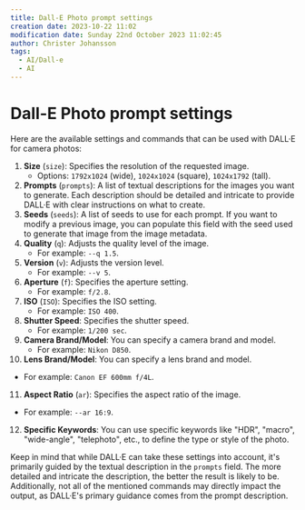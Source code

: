```yaml
---
title: Dall-E Photo prompt settings
creation date: 2023-10-22 11:02
modification date: Sunday 22nd October 2023 11:02:45
author: Christer Johansson
tags:
  - AI/Dall-e
  - AI
---
```

# Dall-E Photo prompt settings

Here are the available settings and commands that can be used with DALL·E for camera photos:

1. **Size** (`size`): Specifies the resolution of the requested image.
   - Options: `1792x1024` (wide), `1024x1024` (square), `1024x1792` (tall).
2. **Prompts** (`prompts`): A list of textual descriptions for the images you want to generate. Each description should be detailed and intricate to provide DALL·E with clear instructions on what to create.
3. **Seeds** (`seeds`): A list of seeds to use for each prompt. If you want to modify a previous image, you can populate this field with the seed used to generate that image from the image metadata.
4. **Quality** (`q`): Adjusts the quality level of the image.
   - For example: `--q 1.5`.
5. **Version** (`v`): Adjusts the version level.
   - For example: `--v 5`.
6. **Aperture** (`f`): Specifies the aperture setting.
   - For example: `f/2.8`.
7. **ISO** (`ISO`): Specifies the ISO setting.
   - For example: `ISO 400`.
8. **Shutter Speed**: Specifies the shutter speed.
   - For example: `1/200 sec`.
9. **Camera Brand/Model**: You can specify a camera brand and model.
   - For example: `Nikon D850`.
10. **Lens Brand/Model**: You can specify a lens brand and model.
   - For example: `Canon EF 600mm f/4L`.
11. **Aspect Ratio** (`ar`): Specifies the aspect ratio of the image.
   - For example: `--ar 16:9`.
12. **Specific Keywords**: You can use specific keywords like "HDR", "macro", "wide-angle", "telephoto", etc., to define the type or style of the photo.

Keep in mind that while DALL·E can take these settings into account, it's primarily guided by the textual description in the `prompts` field. The more detailed and intricate the description, the better the result is likely to be. Additionally, not all of the mentioned commands may directly impact the output, as DALL·E's primary guidance comes from the prompt description.